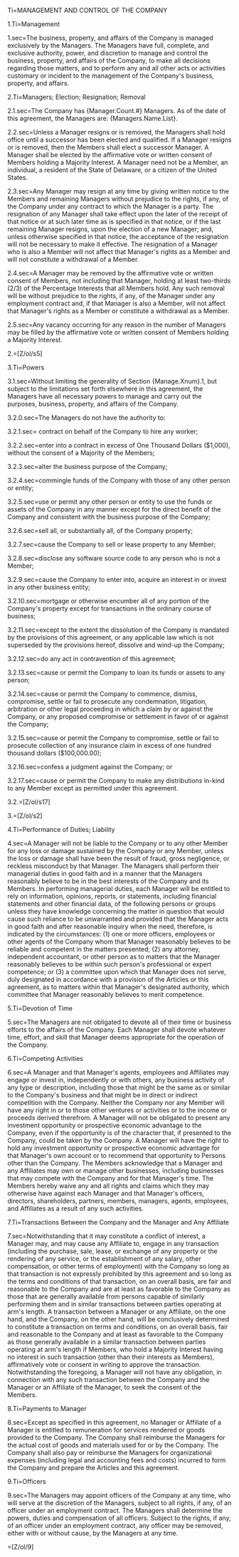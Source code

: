 Ti=MANAGEMENT AND CONTROL OF THE COMPANY

1.Ti=Management

1.sec=The business, property, and affairs of the Company is managed exclusively by the Managers. The Managers have full, complete, and exclusive authority, power, and discretion to manage and control the business, property, and affairs of the Company, to make all decisions regarding those matters, and to perform any and all other acts or activities customary or incident to the management of the Company's business, property, and affairs.

2.Ti=Managers; Election; Resignation; Removal

2.1.sec=The Company has {Manager.Count.#} Managers. As of the date of this agreement, the Managers are: {Managers.Name.List}.

2.2.sec=Unless a Manager resigns or is removed, the Managers shall hold office until a successor has been elected and qualified. If a Manager resigns or is removed, then the Members shall elect a successor Manager. A Manager shall be elected by the affirmative vote or written consent of Members holding a Majority Interest. A Manager need not be a Member, an individual, a resident of the State of Delaware, or a citizen of the United States.

2.3.sec=Any Manager may resign at any time by giving written notice to the Members and remaining Managers without prejudice to the rights, if any, of the Company under any contract to which the Manager is a party. The resignation of any Manager shall take effect upon the later of the receipt of that notice or at such later time as is specified in that notice, or if the last remaining Manager resigns, upon the election of a new Manager; and, unless otherwise specified in that notice, the acceptance of the resignation will not be necessary to make it effective. The resignation of a Manager who is also a Member will not affect that Manager's rights as a Member and will not constitute a withdrawal of a Member.

2.4.sec=A Manager may be removed by the affirmative vote or written consent of Members, not including that Manager, holding at least two-thirds (2/3) of the Percentage Interests that all Members hold. Any such removal will be without prejudice to the rights, if any, of the Manager under any employment contract and, if that Manager is also a Member, will not affect that Manager's rights as a Member or constitute a withdrawal as a Member.

2.5.sec=Any vacancy occurring for any reason in the number of Managers may be filled by the affirmative vote or written consent of Members holding a Majority Interest.

2.=[Z/ol/s5]

3.Ti=Powers

3.1.sec=Without limiting the generality of Section {Manage.Xnum}.1, but subject to the limitations set forth elsewhere in this agreement, the Managers have all necessary powers to manage and carry out the purposes, business, property, and affairs of the Company.

3.2.0.sec=The Managers do not have the authority to:

3.2.1.sec= contract on behalf of the Company to hire any worker;

3.2.2.sec=enter into a contract in excess of One Thousand Dollars ($1,000), without the consent of a Majority of the Members;

3.2.3.sec=alter the business purpose of the Company;

3.2.4.sec=commingle funds of the Company with those of any other person or entity;

3.2.5.sec=use or permit any other person or entity to use the funds or assets of the Company in any manner except for the direct benefit of the Company and consistent with the business purpose of the Company;

3.2.6.sec=sell all, or substantially all, of the Company property;

3.2.7.sec=cause the Company to sell or lease property to any Member;

3.2.8.sec=disclose any software source code to any person who is not a Member;

3.2.9.sec=cause the Company to enter into, acquire an interest in or invest in any other business entity;

3.2.10.sec=mortgage or otherwise encumber all of any portion of the Company's property except for transactions in the ordinary course of business;

3.2.11.sec=except to the extent the dissolution of the Company is mandated by the provisions of this agreement, or any applicable law which is not superseded by the provisions hereof, dissolve and wind-up the Company;

3.2.12.sec=do any act in contravention of this agreement;

3.2.13.sec=cause or permit the Company to loan its funds or assets to any person;

3.2.14.sec=cause or permit the Company to commence, dismiss, compromise, settle or fail to prosecute any condemnation, litigation, arbitration or other legal proceeding in which a claim by or against the Company, or any proposed compromise or settlement in favor of or against the Company;

3.2.15.sec=cause or permit the Company to compromise, settle or fail to prosecute collection of any insurance claim in excess of one hundred thousand dollars ($100,000.00);

3.2.16.sec=confess a judgment against the Company; or

3.2.17.sec=cause or permit the Company to make any distributions in-kind to any Member except as permitted under this agreement.

3.2.=[Z/ol/s17]

3.=[Z/ol/s2]

4.Ti=Performance of Duties; Liability

4.sec=A Manager will not be liable to the Company or to any other Member for any loss or damage sustained by the Company or any Member, unless the loss or damage shall have been the result of fraud, gross negligence, or reckless misconduct by that Manager. The Managers shall perform their managerial duties in good faith and in a manner that the Managers reasonably believe to be in the best interests of the Company and its Members. In performing managerial duties, each Manager will be entitled to rely on information, opinions, reports, or statements, including financial statements and other financial data, of the following persons or groups unless they have knowledge concerning the matter in question that would cause such reliance to be unwarranted and provided that the Manager acts in good faith and after reasonable inquiry when the need, therefore, is indicated by the circumstances: (1) one or more officers, employees or other agents of the Company whom that Manager reasonably believes to be reliable and competent in the matters presented; (2) any attorney, independent accountant, or other person as to matters that the Manager reasonably believes to be within such person's professional or expert competence; or (3) a committee upon which that Manager does not serve, duly designated in accordance with a provision of the Articles or this agreement, as to matters within that Manager's designated authority, which committee that Manager reasonably believes to merit competence.

5.Ti=Devotion of Time

5.sec=The Managers are not obligated to devote all of their time or business efforts to the affairs of the Company. Each Manager shall devote whatever time, effort, and skill that Manager deems appropriate for the operation of the Company.

6.Ti=Competing Activities

6.sec=A Manager and that Manager's agents, employees and Affiliates may engage or invest in, independently or with others, any business activity of any type or description, including those that might be the same as or similar to the Company's business and that might be in direct or indirect competition with the Company. Neither the Company nor any Member will have any right in or to those other ventures or activities or to the income or proceeds derived therefrom. A Manager will not be obligated to present any investment opportunity or prospective economic advantage to the Company, even if the opportunity is of the character that, if presented to the Company, could be taken by the Company. A Manager will have the right to hold any investment opportunity or prospective economic advantage for that Manager's own account or to recommend that opportunity to Persons other than the Company. The Members acknowledge that a Manager and any Affiliates may own or manage other businesses, including businesses that may compete with the Company and for that Manager's time. The Members hereby waive any and all rights and claims which they may otherwise have against each Manager and that Manager's officers, directors, shareholders, partners, members, managers, agents, employees, and Affiliates as a result of any such activities.

7.Ti=Transactions Between the Company and the Manager and Any Affiliate

7.sec=Notwithstanding that it may constitute a conflict of interest, a Manager may, and may cause any Affiliate to, engage in any transaction (including the purchase, sale, lease, or exchange of any property or the rendering of any service, or the establishment of any salary, other compensation, or other terms of employment) with the Company so long as that transaction is not expressly prohibited by this agreement and so long as the terms and conditions of that transaction, on an overall basis, are fair and reasonable to the Company and are at least as favorable to the Company as those that are generally available from persons capable of similarly performing them and in similar transactions between parties operating at arm's length. A transaction between a Manager or any Affiliate, on the one hand, and the Company, on the other hand, will be conclusively determined to constitute a transaction on terms and conditions, on an overall basis, fair and reasonable to the Company and at least as favorable to the Company as those generally available in a similar transaction between parties operating at arm's length if Members, who hold a Majority Interest having no interest in such transaction (other than their interests as Members), affirmatively vote or consent in writing to approve the transaction. Notwithstanding the foregoing, a Manager will not have any obligation, in connection with any such transaction between the Company and the Manager or an Affiliate of the Manager, to seek the consent of the Members.

8.Ti=Payments to Manager

8.sec=Except as specified in this agreement, no Manager or Affiliate of a Manager is entitled to remuneration for services rendered or goods provided to the Company. The Company shall reimburse the Managers for the actual cost of goods and materials used for or by the Company. The Company shall also pay or reimburse the Managers for organizational expenses (including legal and accounting fees and costs) incurred to form the Company and prepare the Articles and this agreement.

9.Ti=Officers

9.sec=The Managers may appoint officers of the Company at any time, who will serve at the discretion of the Managers, subject to all rights, if any, of an officer under an employment contract. The Managers shall determine the powers, duties and compensation of all officers. Subject to the rights, if any, of an officer under an employment contract, any officer may be removed, either with or without cause, by the Managers at any time.

=[Z/ol/9]
